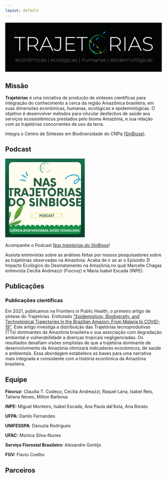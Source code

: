 ```yaml
---
layout: default
---
```


![Branching](/assets/img/logo-preto.png)

## Missão

**Trajetórias** é uma iniciativa de produção de sínteses científicas para integração do conhecimento a cerca da região Amazônica brasileira, em suas dimensões econômicas, humanas, ecológicas e epidemiológicas. O objetivo é desenvolver métodos para vincular desfechos de saúde aos serviços ecossistêmicos prestados pelo bioma Amazônia, e sua relação com as trajetórias concorrentes de uso da terra. 

Integra o Centro de Sínteses em Biodiversidade do CNPq ([SinBiose](http://www.sinbiose.cnpq.br/web/sinbiose)).  

## Podcast 

![Branching](images/podcast-logo.png)

Acompanhe o Podcast [*Nas trajetórias do SinBiose*](https://open.spotify.com/show/1hBMRZolQvwUdQy6SnconS)!

Assista entrevistas sobre as análises feitas por nossos pesquisadores sobre as trajetórias observadas na Amazônia. Acaba de ir ao ar o Episódio 3! Impacto Ecológico do Desmatamento na Amazônia,no qual Marcelle Chagas entrevista Cecilia Andreazzi (Fiocruz) e Maria Isabel Escada (INPE).


## Publicações 

### Publicações científicas

Em 2021, publicamos na Frontiers in Public Health, o primeiro artigo de síntese do Trajetórias. Entitulado ["Epidemiology, Biodiversity, and Technological Trajectories in the Brazilian Amazon: From Malaria to COVID-19"](https://doi.org/10.3389/fpubh.2021.647754). Este artigo investiga a distribuição das Trajetórias tecnoprodutivas (TTs) dominantes da Amazônia brasileira e sua associação com degradação ambiental e vulnerabilidade a doenças tropicais negligenciadas. Os resultados desafiam visões simplistas de que a trajetória dominante de desenvolvimento da Amazônia otimizará indicadores econômicos, de saúde e ambientais. Essa abordagem estabelece as bases para uma narrativa mais integrada e consistente com a história econômica da Amazônia brasileira. 

## Equipe 

**Fiocruz:** Claudia T. Codeço, Cecilia Andreazzi, Raquel Lana, Isabel Reis, Tatiana Neves, Milton Barbosa

**INPE:** Miguel Monteiro, Isabel Escada, Ana Paula dal'Asta, Ana Rorato

**UFPA:** Danilo Fernandes 

**UNIFESSPA**: Danuzia Rodrigues

**UFAC:** Monica Silva-Nunes

**Serviço Florestal Brasileiro:** Alexandre Gontijo

**FGV:** Flavio Coelho

## Parceiros



